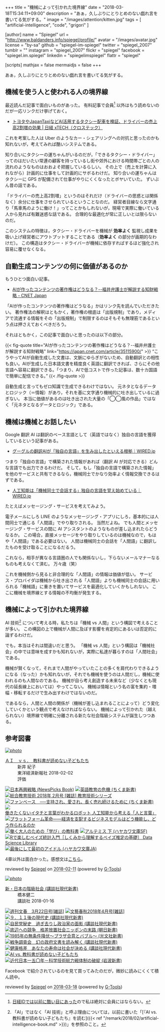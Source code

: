 +++
title = "機械によって引かれた境界線"
date = "2018-03-18T15:34:11+09:00"
description = "あぁ，久しぶりにとりとめのない戯れ言を書いてる気がする。"
image = "/images/attention/kitten.jpg"
tags = [ "artificial-intelligence", "code", "grigori" ]

[author]
  name      = "Spiegel"
  url       = "http://www.baldanders.info/spiegel/profile/"
  avatar    = "/images/avatar.jpg"
  license   = "by-sa"
  github    = "spiegel-im-spiegel"
  twitter   = "spiegel_2007"
  tumblr    = ""
  instagram = "spiegel_2007"
  flickr    = "spiegel"
  facebook  = "spiegel.im.spiegel"
  linkedin  = "spiegelimspiegel"
  flattr    = "spiegel"

[scripts]
  mathjax = false
  mermaidjs = false
+++

あぁ，久しぶりにとりとめのない戯れ言を書いてる気がする。

## 機械を使う人と使われる人の境界線

最近読んだ記事で面白いものがあった。
有料記事で会員[^nid1] 以外はもう読めないのだが一応リンクだけ挙げておく。

[^nid1]: [日経IDでは以前に酷い目にあった](http://www.baldanders.info/spiegel/log2/000709.shtml "NIKKEI is Worst of Worsts. もしくは「無料（ただ）より高くつくものはない」 — Baldanders.info")ので私は絶対に会員にはならない。

- [トヨタやJapanTaxiなどAI活用するタクシー配車を検証、ドライバーの売上高2割増の効果 | 日経 xTECH（クロステック）](http://tech.nikkeibp.co.jp/atcl/nxt/news/18/00408/)

これを考案した人は Uber のようなカー・シェアリングへの対抗と思ったのかも知れないが，考えてみれば酷いシステムである。

知り合いにタクシーの運ちゃんがいるのだが，「できるタクシー・ドライバー」ってのはだいたい常連の顧客を持っているし街や郊外における時間帯ごとの人の流れのようなものはおおよそ把握しているらしい。
その上で（売上を計算に入れながら）計画的に仕事をして計画的にサボるわけだ。
知り合いの運ちゃんはタクシーに GPS が配備されて仕事がやりにくくなったとボヤいていた。
ずいぶん昔の話である。

「ドライバーの売上高2割増」というのはそれだけ（ドライバーの思惑とは関係なく）余分に仕事をさせられているということなのだ。
経営者目線なら文字通り「馬車馬のように働け！」ってことかもしれないが，現場で実際に働いている人から見れば有難迷惑な話である。
合理的な最適化が常に正しいとは限らないのだ。

このシステムの特徴は，タクシー・ドライバーを機械が **効率よく** 監視し成果を吸い上げ経営者にアウトプットすることである（**効率よく** の部分が画期的なわけだ）。
この構造はタクシー・ドライバーが機械に依存すればするほど強化され容易に覆せなくなる。

## 自動生成コンテンツの何に価値があるのか

もうひとつ面白い記事。

- [AIが作ったコンテンツの著作権はどうなる？--福井弁護士が解説する知財戦略 - CNET Japan](https://japan.cnet.com/article/35115900/)

「AIが作ったコンテンツの著作権はどうなる」かはリンク先を読んでいただきたい。
著作権法の解釈はともかく，著作権の根底は「出版規制」であり，メディアで流通する情報をその「出版規制」で制限するのはそもそも無理筋であるという点は押さえておくべきだろう。

それはともかく，この記事で面白いと思ったのは以下の部分。

{{< fig-quote title="AIが作ったコンテンツの著作権はどうなる？--福井弁護士が解説する知財戦略" link="https://japan.cnet.com/article/35115900/" >}}
<q>こうやってAIが自動生成した文書は、文脈にゆらぎがないため、自動翻訳との相性も良い。AIが生成した日本語文書を精度良く英語に翻訳できれば、さらにその他言語へ容易に翻訳できる。「つまり、AIで低コストで作った記事は、数十カ国語で簡単に配信できる。</q>
{{< /fig-quote >}}

自動生成と言ってもゼロ知識で生成できるわけではない。
元ネタとなるデータとロジック（＝情報）があり，それを基に文字通り機械的に吐き出しているに過ぎない。
本当に価値があるのは吐き出された大量の「◯◯風の作品」ではなく「元ネタとなるデータとロジック」である。

## 機械は機械とお話したい

Google 翻訳 AI は翻訳のベース言語として（英語ではなく）独自の言語を獲得しているという記事がある。

- [グーグルの翻訳AIが「独自の言語」を生み出したといえる根拠｜WIRED.jp](https://wired.jp/2016/11/24/google-ai-language-create/)

つまり「独自の言語」で構築された情報があれば（翻訳 AI が対応できる）どんな言語でも出力できるわけだ。
そして，もし「独自の言語で構築された情報」を他のサービスと共有できるなら，機械同士でかなり効率よく情報交換できるはずである。

- [人工知能は「機械同士で会話する」独自の言語を覚え始めている｜WIRED.jp](https://wired.jp/2017/03/30/bots-learn-speak-language/)

たとえばメッセージング・サービスを考えてみよう。

電子メールにしろ LINE のようなメッセージング・アプリにしろ，基本的には人間同士で通じる「人間語」でやり取りされる。
当然だよね。
でも人間とメッセージング・サービスの間に AI アシスタントのようなものが差し込まれたらどうなるか。
この場合，直接メッセージをやり取りしているのは機械なので，もはや「人間語」である必要はない。
人間は機械同士の会話を「人間語」に翻訳したものを受け取ることになるだるう。

これなら，相手が異なる言語圏の人でも関係ないし，下らないメールマナーなるものも考えなくて済む。
万々歳（笑）

これを機械側から見ると非合理的な「人間語」の情報は価値が低い。
サービス・プロバイダは機械から吐き出される「人間語」よりも機械同士の会話に用いられる「機械語」に重きを置いてサービスを最適化していくかもしれない。
ここに機械を境界線とする情報の不均衡が発生する。

## 機械によって引かれた境界線

AI 技術[^ait1] について考える時，私たちは「機械 vs 人間」という構図で考えることが多い。
この構図の上で機械が人間に及ぼす影響を肯定的にあるいは否定的に論ずるわけだ。

[^ait1]: 「AI」ではなく「AI 技術」と呼ぶ理由については，以前に書いた「[『AI vs. 教科書が読めない子どもたち』を読む]({{< ref "/remark/2018/02/artificial-intelligence-book.md" >}})」を参照のこと。

でも，本当はそれは間違いだと思う。
「機械 vs 人間」という構図は「機械社会」の中では意味を成すかも知れないが，実際に私達が暮らすのは「人間社会」である。

機械が賢くなって，それまで人間がやっていたことの多くを肩代わりできるようになる（なった）かも知れないが，それでも機械を使うのは人間だし，機械に使われるのも人間なのである。
機械が自ら考え創造する未来など（少なくとも現代の延長線上においては）やってこない。
機械は情報という名の富を集約・増幅・移転するだけで生み出すわけではないのだ。

であるなら，人間と人間の関係が（機械が差し込まれることによって）どう変化していくかという観点で考えなければならない。
機械によって引かれた（越えられない）境界線で明確に分離される新たな社会階級システムが誕生しつつある。

## 参考図書

<div class="hreview" ><a class="item url" href="http://www.amazon.co.jp/exec/obidos/ASIN/B0791XCYQG/baldandersinf-22/"><img src="https://images-fe.ssl-images-amazon.com/images/I/51KFIJ%2BqpkL._SL160_.jpg" alt="photo" class="photo"  /></a><dl ><dt class="fn"><a class="item url" href="http://www.amazon.co.jp/exec/obidos/ASIN/B0791XCYQG/baldandersinf-22/">ＡＩ　ｖｓ．　教科書が読めない子どもたち</a></dt><dd>新井 紀子 </dd><dd>東洋経済新報社 2018-02-02</dd><dd>評価<abbr class="rating" title="4"><img src="http://g-images.amazon.com/images/G/01/detail/stars-4-0.gif" alt="" /></abbr> </dd></dl><p class="similar"><a href="http://www.amazon.co.jp/exec/obidos/ASIN/B0797K44CH/baldandersinf-22/" target="_top"><img src="http://images.amazon.com/images/P/B0797K44CH.09._SCTHUMBZZZ_.jpg"  alt="日本再興戦略 (NewsPicks Book)"  /></a> <a href="http://www.amazon.co.jp/exec/obidos/ASIN/B0791CLWH8/baldandersinf-22/" target="_top"><img src="http://images.amazon.com/images/P/B0791CLWH8.09._SCTHUMBZZZ_.jpg"  alt="英語教育の危機 (ちくま新書)"  /></a> <a href="http://www.amazon.co.jp/exec/obidos/ASIN/B07919S1LQ/baldandersinf-22/" target="_top"><img src="http://images.amazon.com/images/P/B07919S1LQ.09._SCTHUMBZZZ_.jpg"  alt="総合教育技術 2018年 2月号 [雑誌] 教育技術シリーズ"  /></a> <a href="http://www.amazon.co.jp/exec/obidos/ASIN/B079JRSVVQ/baldandersinf-22/" target="_top"><img src="http://images.amazon.com/images/P/B079JRSVVQ.09._SCTHUMBZZZ_.jpg"  alt="ファンベース　──支持され、愛され、長く売れ続けるために (ちくま新書)"  /></a> <a href="http://www.amazon.co.jp/exec/obidos/ASIN/B072Z81MHK/baldandersinf-22/" target="_top"><img src="http://images.amazon.com/images/P/B072Z81MHK.09._SCTHUMBZZZ_.jpg"  alt="働きたくないイタチと言葉がわかるロボット 人工知能から考える「人と言葉」"  /></a> <a href="http://www.amazon.co.jp/exec/obidos/ASIN/B0798BNCYG/baldandersinf-22/" target="_top"><img src="http://images.amazon.com/images/P/B0798BNCYG.09._SCTHUMBZZZ_.jpg"  alt="プラットフォーム革命――経済を支配するビジネスモデルはどう機能し、どう作られるのか"  /></a> <a href="http://www.amazon.co.jp/exec/obidos/ASIN/B078YLH4W2/baldandersinf-22/" target="_top"><img src="http://images.amazon.com/images/P/B078YLH4W2.09._SCTHUMBZZZ_.jpg"  alt="働く大人のための「学び」の教科書"  /></a> <a href="http://www.amazon.co.jp/exec/obidos/ASIN/B0798QLBVC/baldandersinf-22/" target="_top"><img src="http://images.amazon.com/images/P/B0798QLBVC.09._SCTHUMBZZZ_.jpg"  alt="アルテミス 下 (ハヤカワ文庫SF)"  /></a> <a href="http://www.amazon.co.jp/exec/obidos/ASIN/B07919W1YX/baldandersinf-22/" target="_top"><img src="http://images.amazon.com/images/P/B07919W1YX.09._SCTHUMBZZZ_.jpg"  alt="Rで楽しむベイズ統計入門［しくみから理解するベイズ推定の基礎］ Data Science Library"  /></a> <a href="http://www.amazon.co.jp/exec/obidos/ASIN/B0798S7N12/baldandersinf-22/" target="_top"><img src="http://images.amazon.com/images/P/B0798S7N12.09._SCTHUMBZZZ_.jpg"  alt="最後にして最初のアイドル (ハヤカワ文庫JA)"  /></a> </p>
<p class="description">4章以外は面白かった。感想文は<a href="/remark/2018/02/artificial-intelligence-book/">こちら</a>。</p>
<p class="gtools" >reviewed by <a href='#maker' class='reviewer'>Spiegel</a> on <abbr class="dtreviewed" title="2018-02-11">2018-02-11</abbr> (powered by <a href="http://www.goodpic.com/mt/aws/index.html" >G-Tools</a>)</p>
</div>

<div class="hreview" ><a class="item url" href="http://www.amazon.co.jp/exec/obidos/ASIN/B078TNC8RW/baldandersinf-22/"><img src="https://images-fe.ssl-images-amazon.com/images/I/51ijGO2LR3L._SL160_.jpg" alt="photo" class="photo"  /></a><dl ><dt class="fn"><a class="item url" href="http://www.amazon.co.jp/exec/obidos/ASIN/B078TNC8RW/baldandersinf-22/">新・日本の階級社会 (講談社現代新書)</a></dt><dd>橋本健二 </dd><dd>講談社 2018-01-16</dd></dl><p class="similar"><a href="http://www.amazon.co.jp/exec/obidos/ASIN/B079T1WBP6/baldandersinf-22/" target="_top"><img src="http://images.amazon.com/images/P/B079T1WBP6.09._SCTHUMBZZZ_.jpg"  alt="週刊文春　3月22日号[雑誌]"  /></a> <a href="http://www.amazon.co.jp/exec/obidos/ASIN/B07B9Q4NXQ/baldandersinf-22/" target="_top"><img src="http://images.amazon.com/images/P/B07B9Q4NXQ.09._SCTHUMBZZZ_.jpg"  alt="文藝春秋2018年4月号[雑誌]"  /></a> <a href="http://www.amazon.co.jp/exec/obidos/ASIN/B078TN4G25/baldandersinf-22/" target="_top"><img src="http://images.amazon.com/images/P/B078TN4G25.09._SCTHUMBZZZ_.jpg"  alt="９．１１後の現代史 (講談社現代新書)"  /></a> <a href="http://www.amazon.co.jp/exec/obidos/ASIN/B078TJZWNC/baldandersinf-22/" target="_top"><img src="http://images.amazon.com/images/P/B078TJZWNC.09._SCTHUMBZZZ_.jpg"  alt="自民党秘史　過ぎ去りし政治家の面影 (講談社現代新書)"  /></a> <a href="http://www.amazon.co.jp/exec/obidos/ASIN/B07653L7LM/baldandersinf-22/" target="_top"><img src="http://images.amazon.com/images/P/B07653L7LM.09._SCTHUMBZZZ_.jpg"  alt="底辺への競争　格差放置社会ニッポンの末路 (朝日新書)"  /></a> <a href="http://www.amazon.co.jp/exec/obidos/ASIN/B0792VXR45/baldandersinf-22/" target="_top"><img src="http://images.amazon.com/images/P/B0792VXR45.09._SCTHUMBZZZ_.jpg"  alt="1985年の無条件降伏～プラザ合意とバブル～ (光文社新書)"  /></a> <a href="http://www.amazon.co.jp/exec/obidos/ASIN/B077D22GFX/baldandersinf-22/" target="_top"><img src="http://images.amazon.com/images/P/B077D22GFX.09._SCTHUMBZZZ_.jpg"  alt="戦争調査会　幻の政府文書を読み解く (講談社現代新書)"  /></a> <a href="http://www.amazon.co.jp/exec/obidos/ASIN/B0776RFRZ4/baldandersinf-22/" target="_top"><img src="http://images.amazon.com/images/P/B0776RFRZ4.09._SCTHUMBZZZ_.jpg"  alt="健康格差　あなたの寿命は社会が決める (講談社現代新書)"  /></a> <a href="http://www.amazon.co.jp/exec/obidos/ASIN/B0791XCYQG/baldandersinf-22/" target="_top"><img src="http://images.amazon.com/images/P/B0791XCYQG.09._SCTHUMBZZZ_.jpg"  alt="AI vs. 教科書が読めない子どもたち"  /></a> <a href="http://www.amazon.co.jp/exec/obidos/ASIN/B07B454T89/baldandersinf-22/" target="_top"><img src="http://images.amazon.com/images/P/B07B454T89.09._SCTHUMBZZZ_.jpg"  alt="近代日本一五〇年－科学技術総力戦体制の破綻 (岩波新書)"  /></a> </p>
<p class="description">Facebook で紹介されているのを見て買ってみたのだが，微妙に読みにくくて積ん読中。</p>
<p class="gtools" >reviewed by <a href='#maker' class='reviewer'>Spiegel</a> on <abbr class="dtreviewed" title="2018-03-18">2018-03-18</abbr> (powered by <a href="http://www.goodpic.com/mt/aws/index.html" >G-Tools</a>)</p>
</div>
